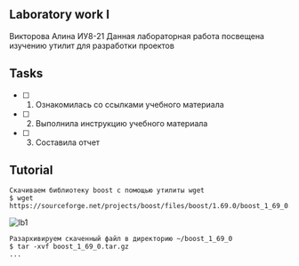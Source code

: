 ## Laboratory work I
Викторова Алина ИУ8-21
Данная лабораторная работа посвещена изучению утилит для разработки проектов

## Tasks

- [ ] 1. Ознакомилась со ссылками учебного материала
- [ ] 2. Выполнила инструкцию учебного материала
- [ ] 3. Составила отчет 

## Tutorial
```
Скачиваем библиотеку boost с помощью утилиты wget
$ wget https://sourceforge.net/projects/boost/files/boost/1.69.0/boost_1_69_0.tar.gz
```
![lb1](https://user-images.githubusercontent.com/126507425/227588149-857f3aff-2c39-4c6c-87ac-a0c7e4fe2a3e.png)

```
Разархивируем скаченный файл в директорию ~/boost_1_69_0
$ tar -xvf boost_1_69_0.tar.gz
...
